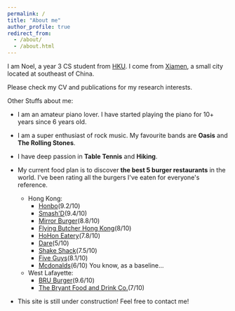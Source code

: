 ```yaml
---
permalink: /
title: "About me"
author_profile: true
redirect_from: 
  - /about/
  - /about.html
---
```


I am Noel, a year 3 CS student from [HKU](https://www.hku.hk). I come from [Xiamen](https://en.wikipedia.org/wiki/Xiamen), a small city located at southeast of China.

Please check my CV and publications for my research interests.

Other Stuffs about me:

* I am an amateur piano lover. I have started playing the piano for 10+ years since 6 years old.

* I am a super enthusiast of rock music. My favourite bands are **Oasis** and **The Rolling Stones**.

* I have deep passion in **Table Tennis** and **Hiking**.

* My current food plan is to discover **the best 5 burger restaurants** in the world. I've been rating all the burgers I've eaten for everyone's reference.
  * Hong Kong:  
    * [Honbo](https://www.openrice.com/zh/hongkong/r-honbo-%E7%81%A3%E4%BB%94-%E7%BE%8E%E5%9C%8B%E8%8F%9C-%E6%BC%A2%E5%A0%A1%E5%8C%85-r522819)(9.2/10)
    * [Smash'D](https://www.openrice.com/en/hongkong/r-smashd-western-district-international-hamburger-r745157)(9.4/10)
    * [Mirror Burger](https://www.mirrorburger.com/)(8.8/10)
    * [Flying Butcher Hong Kong](http://www.flyingbutcher.com/)(8/10)
    * [HoHon Eatery](https://www.instagram.com/hohoneatery/)(7.8/10)
    * [Dare](https://www.openrice.com/en/hongkong/r-dare-western-district-western-r595274)(5/10)
    * [Shake Shack](https://www.shakeshack.com.hk/en-HK/)(7.5/10)
    * [Five Guys](http://fiveguys.com.hk/)(8.1/10)
    * [Mcdonalds](https://mcdonalds.com.hk/en/?srsltid=AfmBOopCTePz-3wZ-PWViuX6yT-xJsk-7OhNrYkTz4jWR7-31exSkDte)(6/10) You know, as a baseline...
  * West Lafayette: 
    * [BRU Burger](https://www.bruburgerbar.com/location/bru-burger-bar-lafayette-in/)(9.6/10)
    * [The Bryant Food and Drink Co.](thebryantwl.com)(7/10)

* This site is still under construction! Feel free to contact me!
